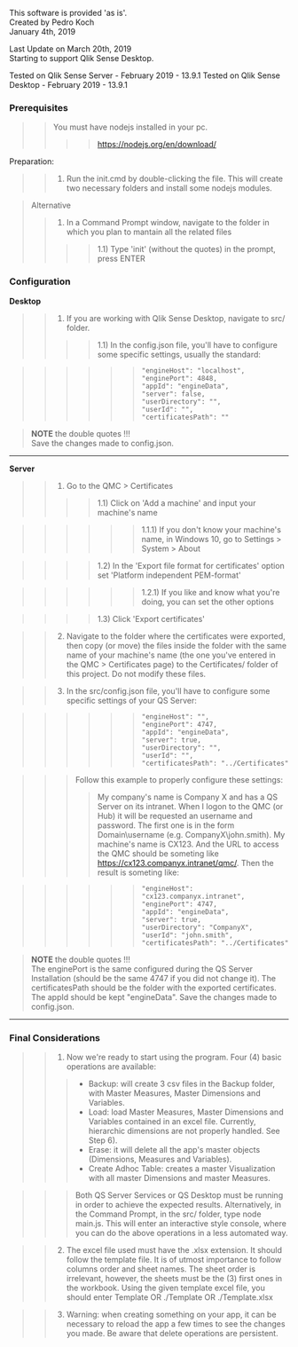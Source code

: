 This software is provided 'as is'.  
Created by Pedro Koch  
January 4th, 2019  
  
Last Update on March 20th, 2019  
Starting to support Qlik Sense Desktop.  
  
  
  Tested on Qlik Sense Server - February 2019 - 13.9.1
  Tested on Qlik Sense Desktop - February 2019 - 13.9.1
  
  
  
### **Prerequisites**
>>You must have nodejs installed in your pc.  
>>>>https://nodejs.org/en/download/  

Preparation:  
>>1) Run the init.cmd by double-clicking the file. This will create two necessary folders and install some nodejs modules.  

>Alternative  
>>1) In a Command Prompt window, navigate to the folder in which you plan to mantain all the related files  
>>>>1.1) Type 'init' (without the quotes) in the prompt, press ENTER  

### **Configuration**

**Desktop**
>>1) If you are working with Qlik Sense Desktop, navigate to src/ folder.  
>>>>1.1) In the config.json file, you'll have to configure some specific settings, usually the standard:  

>>>>>>`"engineHost": "localhost",`  
>>>>>>`"enginePort": 4848,`  
>>>>>>`"appId": "engineData",`  
>>>>>>`"server": false,`  
>>>>>>`"userDirectory": "",`  
>>>>>>`"userId": "",`  
>>>>>>`"certificatesPath": ""`  

>**NOTE** the double quotes !!!  
>Save the changes made to config.json.   

 ---

**Server**
>>1) Go to the QMC > Certificates  
>>>>1.1) Click on 'Add a machine' and input your machine's name  

>>>>>>1.1.1) If you don't know your machine's name, in Windows 10, go to Settings > System > About  

>>>>1.2) In the 'Export file format for certificates' option set 'Platform independent PEM-format'  

>>>>>>1.2.1) If you like and know what you're doing, you can set the other options  

>>>>1.3) Click 'Export certificates'  

>>2) Navigate to the folder where the certificates were exported, then copy 
(or move) the files inside the folder with the same name of your machine's name 
(the one you've entered in the QMC > Certificates page) to the Certificates/ folder 
of this project. Do not modify these files.  

>>3) In the src/config.json file, you'll have to configure some specific settings of your QS Server:

>>>>>>`"engineHost": "",`  
>>>>>>`"enginePort": 4747,`  
>>>>>>`"appId": "engineData",`  
>>>>>>`"server": true,`  
>>>>>>`"userDirectory": "",`  
>>>>>>`"userId": "",`  
>>>>>>`"certificatesPath": "../Certificates"`  

>>>Follow this example to properly configure these settings:
>>>>My company's name is Company X and has a QS Server on its intranet. When I 
logon to the QMC (or Hub) it will be requested an username and password. The 
first one is in the form Domain\username (e.g. CompanyX\john.smith). My 
machine's name is CX123. And the URL to access the QMC should be someting 
like https://cx123.companyx.intranet/qmc/. Then the result is someting like:

>>>>>>`"engineHost": "cx123.companyx.intranet",`  
>>>>>>`"enginePort": 4747,`  
>>>>>>`"appId": "engineData",`  
>>>>>>`"server": true,`  
>>>>>>`"userDirectory": "CompanyX",`  
>>>>>>`"userId": "john.smith",`  
>>>>>>`"certificatesPath": "../Certificates"`  

>**NOTE** the double quotes !!!  
>The enginePort is the same configured during the QS Server Installation 
(should be the same 4747 if you did not change it). The certificatesPath
should be the folder with the exported certificates. The appId should be kept "engineData".
>Save the changes made to config.json.

---  

### **Final Considerations**
>>1) Now we're ready to start using the program. Four (4) basic operations are available:
>>>- Backup: will create 3 csv files in the Backup folder, with Master Measures, Master Dimensions and Variables.
>>>- Load: load Master Measures, Master Dimensions and Variables contained in an excel file. Currently, hierarchic dimensions are not properly handled. See Step 6).
>>>- Erase: it will delete all the app's master objects (Dimensions, Measures and Variables).
>>>- Create Adhoc Table: creates a master Visualization with all master Dimensions and master Measures.

>>>Both QS Server Services or QS Desktop must be running in order to achieve the expected results.
>>>Alternatively, in the Command Prompt, in the src/ folder, type node main.js. 
>>>This will enter an interactive style console, where you can do the above operations in a less automated way.

>>2) The excel file used must have the .xlsx extension. It should follow the template file. 
It is of utmost importance to follow columns order and sheet names. 
The sheet order is irrelevant, however, the sheets must be the (3) first ones in the workbook.
Using the given template excel file, you should enter Template OR ./Template OR ./Template.xlsx

>>3) Warning: when creating something on your app, it can be necessary to reload the app a few 
times to see the changes you made. Be aware that delete operations are persistent.

